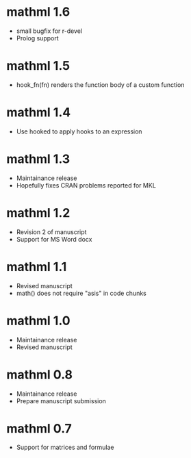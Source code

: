 # mathml 1.6

* small bugfix for r-devel
* Prolog support

# mathml 1.5

* hook\_fn(fn) renders the function body of a custom function

# mathml 1.4

* Use hooked to apply hooks to an expression

# mathml 1.3

* Maintainance release
* Hopefully fixes CRAN problems reported for MKL

# mathml 1.2

* Revision 2 of manuscript
* Support for MS Word docx

# mathml 1.1

* Revised manuscript
* math() does not require "asis" in code chunks

# mathml 1.0

* Maintainance release
* Revised manuscript

# mathml 0.8

* Maintainance release
* Prepare manuscript submission

# mathml 0.7

* Support for matrices and formulae

